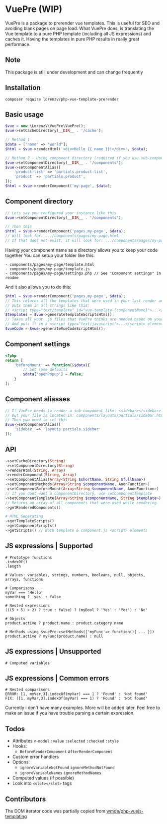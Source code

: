
# VuePre (WIP)
VuePre is a package to prerender vue templates. This is useful for SEO and avoiding blank pages on page load. What VuePre does, is translating the Vue template to a pure PHP template (including all JS expressions) and caches it. Having the templates in pure PHP results in really great performace. 

## Note

This package is still under development and can change frequently

## Installation
```
composer require lorenzv/php-vue-template-prerender
```

## Basic usage

```php 
$vue = new \LorenzV\VuePre\VuePre();
$vue->setCacheDirectory(__DIR__ . '/cache');

// Method 1
$data = ["name" => "world"];
$html = $vue->renderHtml('<div>Hello {{ name }}!</div>', $data);

// Method 2 - Using component directory (required if you use sub-components)
$vue->setComponentDirectory(__DIR__ . '/components');
$vue->setComponentAlias([
    'product-list' => 'partials.product-list',
    'product' => 'partials.product',
]);
$html = $vue->renderComponent('my-page', $data);
```

## Component directory

```php
// Lets say you configured your instance like this
$vue->setComponentDirectory(__DIR__ . '/components');

// Then this
$html = $vue->renderComponent('pages.my-page', $data);
// Will look for: .../components/pages/my-page.html
// If that does not exist, it will look for: .../components/pages/my-page/template.html

```
Having your component name as a directory allows you to keep your code together
You can setup your folder like this:
```
- components/pages/my-page/template.html
- components/pages/my-page/template.js
- components/pages/my-page/settings.php // See "Component settings" in readme
```
And it also allows you to do this:
```php
$html = $vue->renderComponent('pages.my-page', $data);
// This returns all the templates that were used in your last render and 
// puts them in all strings like this:
// <script type="text/template" id="vue-template-{componentName}">...</script>
$templates = $vue->generateTemplateScriptsHtml();
// Takes all your .js files that VuePre thinks are needed based on your last render
// And puts it in a <script type="text/javascript">...</script> element
$vueCode = $vue->generateVueCodeScriptHtml();
```
## Component settings

```php
<?php
return [
	'beforeMount' => function(&$data){
		// Set some defaults
		$data['openPopup'] = false;
	}
];
```
## Component aliasses

```php
// If VuePre needs to render a sub-component like: <sidebar></sidebar>
// But your file is located in: components/layouts/partials/sidebar.html
// Then you need to set this
$vue->setComponentAlias([
	'sidebar' => 'layouts.partials.sidebar'
]);
```

## API

```php
->setCacheDirectory(String)
->setComponentDirectory(String)
->renderHtml(String, Array)
->renderComponent(String, Array)
->setComponentAlias(Array<String $shortName, String $fullName>)
->setComponentMethods(Array<String $componentName, AnonFunction>)
->setComponentBeforeMount(Array<String $componentName, AnonFunction>)
// If you dont want a componentDirectory, use setComponentTemplate
->setComponentTemplate(Array<String $componentName, String $template>) 
// Returns an array of all components that were used while rendering
->getRenderedComponents() 

# HTML Generating
->getTemplateScripts()
->getComponentScripts()
->getScripts() // Both template & component.js <script> elements
```


## JS expressions | Supported

```
# Prototype functions
.indexOf()
.length

# Values: variables, strings, numbers, booleans, null, objects, arrays, functions

# Comparisons
myVar === 'Hello'
something ? 'yes' : false

# Nested expressions
(((5 + 5) > 2) ? true : false) ? (myBool ? 'Yes' : 'Yez') : 'No'

# Objects
product.active ? product.name : product.category.name

# Methods using $vuePre->setMethods(['myFunc'=> function(){ ... }])
product.active ? myFunc(product.name) : null
```
## JS expressions | Unsupported

```
# Computed variables
```

## JS expressions | Common errors

```
# Nested comparisons
ERROR: [1, myVar,3].indexOf(myVar) === 1 ? 'Found' : 'Not found'
FIX: ([1, myVar,3].indexOf(myVar) === 1) ? 'Found' : 'Not found'
```
Currently i don't have many examples. More will be added later. Feel free to make an issue if you have trouble parsing a certain expression.


## Todos

- Attributes `v-model` `:value` `:selected` `:checked` `:style`
- Hooks: 
	- `BeforeRenderComponent` `AfterRenderComponent`
- Custom error handlers
- Options: 
	- `ignoreVariableNotFound` `ignoreMethodNotFound`
	- `ignoreVariableNames` `ignoreMethodNames`
- Computed values (if possible)
- Look into `<slot></slot>` tags

## Contributors

The DOM iterator code was partially copied from [wmde/php-vuejs-templating](https://github.com/wmde/php-vuejs-templating)

